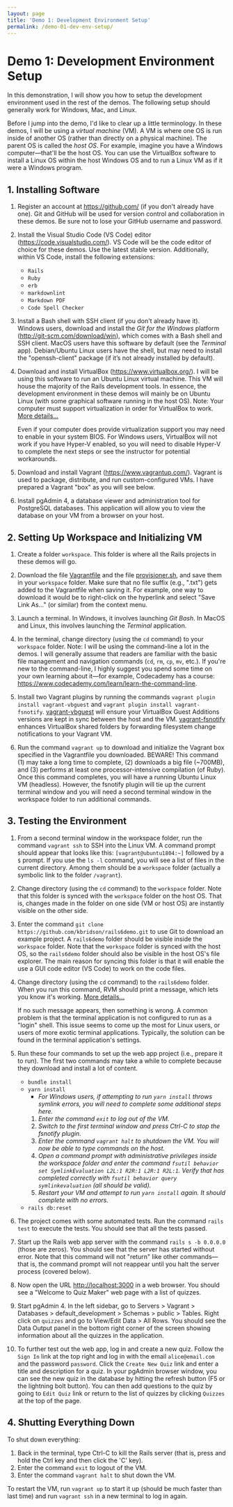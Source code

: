 ```yaml
---
layout: page
title: 'Demo 1: Development Environment Setup'
permalink: /demo-01-dev-env-setup/
---
```


# Demo 1: Development Environment Setup

In this demonstration, I will show you how to setup the development environment used in the rest of the demos. The following setup should generally work for Windows, Mac, and Linux.

Before I jump into the demo, I'd like to clear up a little terminology. In these demos, I will be using a _virtual machine_ (VM). A VM is where one OS is run inside of another OS (rather than directly on a physical machine). The parent OS is called the _host OS_. For example, imagine you have a Windows computer—that'll be the host OS. You can use the VirtualBox software to install a Linux OS within the host Windows OS and to run a Linux VM as if it were a Windows program.

## 1. Installing Software

1. Register an account at <https://github.com/> (if you don't already have one). Git and GitHub will be used for version control and collaboration in these demos. Be sure not to lose your GitHub username and password.

1. Install the Visual Studio Code (VS Code) editor (<https://code.visualstudio.com/>). VS Code will be the code editor of choice for these demos. Use the latest stable version. Additionally, within VS Code, install the following extensions:
    - `Rails`
    - `Ruby`
    - `erb`
    - `markdownlint`
    - `Markdown PDF`
    - `Code Spell Checker`

1. Install a Bash shell with SSH client (if you don't already have it). Windows users, download and install the _Git for the Windows_ platform (<http://git-scm.com/download/win>), which comes with a Bash shell and SSH client. MacOS users have this software by default (see the _Terminal_ app). Debian/Ubuntu Linux users have the shell, but may need to install the "openssh-client" package (if it’s not already installed by default).

1. Download and install VirtualBox (<https://www.virtualbox.org/>). I will be using this software to run an Ubuntu Linux virtual machine. This VM will house the majority of the Rails development tools. In essence, the development environment in these demos will mainly be on Ubuntu Linux (with some graphical software running in the host OS). Note: Your computer must support virtualization in order for VirtualBox to work.
    <span><a class="text-muted" data-toggle="collapse" href="#moreDetails" role="button" aria-expanded="false" aria-controls="moreDetails">More details...</a></span>

    <div class="collapse" id="moreDetails">
        <p class="text-muted mr-3 ml-3">
            Even if your computer does provide virtualization support you may need to enable in your system BIOS. For Windows users, VirtualBox will not work if you have Hyper-V enabled, so you will need to disable Hyper-V to complete the next steps or see the instructor for potential workarounds.
        </p>
    </div>

1. Download and install Vagrant (<https://www.vagrantup.com/>). Vagrant is used to package, distribute, and run custom-configured VMs. I have prepared a Vagrant "box" as you will see below.

1. Install pgAdmin 4, a database viewer and administration tool for PostgreSQL databases. This application will allow you to view the database on your VM from a browser on your host.

## 2. Setting Up Workspace and Initializing VM

1. Create a folder `workspace`. This folder is where all the Rails projects in these demos will go.

1. Download the file [Vagrantfile](/resources/Vagrantfile) and the file [provisioner.sh](/resources/provisioner.sh), and save them in your `workspace` folder. Make sure that no file suffix (e.g., ".txt") gets added to the Vagrantfile when saving it. For example, one way to download it would be to right-click on the hyperlink and select "Save Link As..." (or similar) from the context menu.

1. Launch a terminal. In Windows, it involves launching _Git Bash_. In MacOS and Linux, this involves launching the _Terminal_ application.

1. In the terminal, change directory (using the `cd` command) to your `workspace` folder. Note: I will be using the command-line a lot in the demos. I will generally assume that readers are familiar with the basic file management and navigation commands (`cd`, `rm`, `cp`, `mv`, etc.). If you're new to the command-line, I highly suggest you spend some time on your own learning about it—for example, Codecademy has a course: <https://www.codecademy.com/learn/learn-the-command-line>.

1. Install two Vagrant plugins by running the commands `vagrant plugin install vagrant-vbguest` and `vagrant plugin install vagrant-fsnotify`. [vagrant-vbguest](https://github.com/dotless-de/vagrant-vbguest) will ensure your VirtualBox Guest Additions versions are kept in sync between the host and the VM. [vagrant-fsnotify](https://github.com/adrienkohlbecker/vagrant-fsnotify) enhances VirtualBox shared folders by forwarding filesystem change notifications to your Vagrant VM.

1. Run the command `vagrant up` to download and initialize the Vagrant box specified in the Vagrantfile you downloaded. BEWARE! This command (1) may take a long time to complete, (2) downloads a big file (~700MB), and (3) performs at least one processor-intensive compilation (of Ruby). Once this command completes, you will have a running Ubuntu Linux VM (headless). However, the fsnotify plugin will tie up the current terminal window and you will need a second terminal window in the workspace folder to run additional commands.

## 3. Testing the Environment

1. From a second terminal window in the workspace folder, run the command `vagrant ssh` to SSH into the Linux VM. A command prompt should appear that looks like this: `[vagrant@ubuntu1804:~]` followed by a `$` prompt. If you use the `ls -l` command, you will see a list of files in the current directory. Among them should be a `workspace` folder (actually a symbolic link to the folder `/vagrant`).

1. Change directory (using the `cd` command) to the `workspace` folder. Note that this folder is synced with the `workspace` folder on the host OS. That is, changes made in the folder on one side (VM or host OS) are instantly visible on the other side.

1. Enter the command `git clone https://github.com/kbridson/rails6demo.git` to use Git to download an example project. A `rails6demo` folder should be visible inside the `workspace` folder. Note that the `workspace` folder is synced with the host OS, so the `rails6demo` folder should also be visible in the host OS's file explorer. The main reason for syncing this folder is that it will enable the use a GUI code editor (VS Code) to work on the code files.

1. Change directory (using the `cd` command) to the `rails6demo` folder. When you run this command, RVM should print a message, which lets you know it's working.
    <span><a class="text-muted" data-toggle="collapse" href="#moreDetails" role="button" aria-expanded="false" aria-controls="moreDetails">More details...</a></span>

    <div class="collapse" id="moreDetails">
        <p class="text-muted mr-3 ml-3">
            If no such message appears, then something is wrong. A common problem is that the terminal application is not configured to run as a "login" shell. This issue seems to come up the most for Linux users, or users of more exotic terminal applications. Typically, the solution can be found in the terminal application's settings.
        </p>
    </div>

1. Run these four commands to set up the web app project (i.e., prepare it to run). The first two commands may take a while to complete because they download and install a lot of content.
    - `bundle install`
    - `yarn install`
      - _For Windows users, if attempting to run `yarn install` throws symlink errors, you will need to complete some additional steps here._
      1. _Enter the command `exit` to log out of the VM._
      1. _Switch to the first terminal window and press Ctrl-C to stop the fsnotify plugin._
      1. _Enter the command `vagrant halt` to shutdown the VM. You will now be able to type commands on the host._
      1. _Open a command prompt with administrative privileges inside the workspace folder and enter the command `fsutil behavior set SymlinkEvaluation L2L:1 R2R:1 L2R:1 R2L:1`. Verify that has completed correctly with `fsutil behavior query symlinkevaluation` (all should be valid)._
      1. _Restart your VM and attempt to run `yarn install` again. It should complete with no errors._
    - `rails db:reset`

1. The project comes with some automated tests. Run the command `rails test` to execute the tests. You should see that all the tests passed.

1. Start up the Rails web app server with the command `rails s -b 0.0.0.0` (those are zeros). You should see that the server has started without error. Note that this command will not "return" like other commands—that is, the command prompt will not reappear until you halt the server process (covered below).

1. Now open the URL <http://localhost:3000> in a web browser.  You should see a "Welcome to Quiz Maker" web page with a list of quizzes.

1. Start pgAdmin 4. In the left sidebar, go to Servers > Vagrant > Databases > default_development > Schemas > public > Tables. Right click on `quizzes` and go to View/Edit Data > All Rows. You should see the Data Output panel in the bottom right corner of the screen showing information about all the quizzes in the application.

1. To further test out the web app, log in and create a new quiz. Follow the `Sign In` link at the top right and log in with the email `alice@email.com` and the password `password`. Click the `Create New Quiz` link and enter a title and description for a quiz. In your pgAdmin browser window, you can see the new quiz in the database by hitting the refresh button (F5 or the lightning bolt button). You can then add questions to the quiz by going to `Edit Quiz` link or return to the list of quizzes by clicking `Quizzes` at the top of the page.

## 4. Shutting Everything Down

To shut down everything:

1. Back in the terminal, type Ctrl-C to kill the Rails server (that is, press and hold the Ctrl key and then click the 'C' key).
1. Enter the command `exit` to logout of the VM.
1. Enter the command `vagrant halt` to shut down the VM.

To restart the VM, run `vagrant up` to start it up (should be much faster than last time) and run `vagrant ssh` in a new terminal to log in again.
